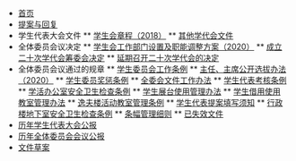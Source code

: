 * [首页](/ "中国政法大学学生委员会文件系统")
* [提案与回复](/07/)
* 学生代表大会文件
** [学生会章程（2018）](/学生会章程（2018）)
** [其他学代会文件](/03/)
* 全体委员会议决定
** [学生会工作部门设置及职能调整方案（2020）](/06/学生会工作部门设置及职能调整方案（2020）)
** [成立二十次学代会筹委会决定](/06/成立二十次学代会筹委会决定)
** [延期召开二十次学代会的决定](/06/关于延期召开中国政法大学第二十次学生代表大会的决定)
* 全体委员会议通过的规章
** [学生委员会工作条例](/02/中国政法大学学生委员会工作条例)
** [主任、主席公开选拔办法（2020）](/02/学生委员会主任委员、学生会主席公开选拔办法（2020）)
** [学生委员奖惩条例](/02/学生委员奖惩条例)
** [全委会文件工作办法](/02/全体委员会议文件工作办法)
** [学生代表考核条例](/02/学生代表考核条例)
** [学活办公室安全卫生检查条例](/02/学活办公室安全卫生检查条例)
** [学生展台使用管理办法](/02/学生展台使用管理办法)
** [学生借用使用教室管理办法](/02/学生借用使用教室管理办法)
** [逸夫楼活动教室管理条例](/02/逸夫楼活动教室管理条例)
** [学生代表提案填写须知](/02/学生代表提案填写须知)
** [行政楼地下室安全卫生检查条例](/02/行政楼地下室安全卫生检查条例)
** [条幅管理细则](/02/中国政法大学条幅管理细则)
** [已失效文件](/02/history/)
* [历年学生代表大会公报](/05/)
* [历年全体委员会会议公报](/04/) 
* [文件草案]() 
